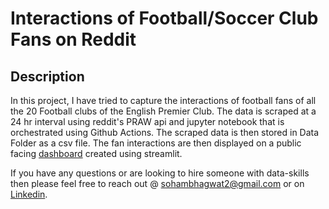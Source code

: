 # Interactions of Football/Soccer Club Fans on Reddit

## Description

In this project, I have tried to capture the interactions of football fans of all the 20 Football clubs of the English Premier Club. The data is scraped at a 24 hr interval using reddit's PRAW api and jupyter notebook that is orchestrated using Github Actions. The scraped data is then stored in Data Folder as a csv file. The fan interactions are then displayed on a public facing [dashboard](https://reddit-epl-interactions.streamlit.app/) created using streamlit.

If you have any questions or are looking to hire someone with data-skills then please feel free to reach out @ [sohambhagwat2@gmail.com](sohambhagwat2@gmail.com) or on [Linkedin](https://www.linkedin.com/in/soham-bhagwat/).



